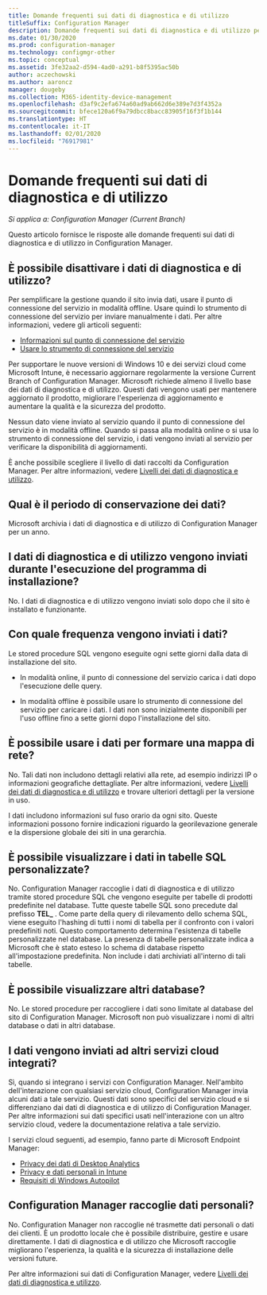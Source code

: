 ```yaml
---
title: Domande frequenti sui dati di diagnostica e di utilizzo
titleSuffix: Configuration Manager
description: Domande frequenti sui dati di diagnostica e di utilizzo per Configuration Manager
ms.date: 01/30/2020
ms.prod: configuration-manager
ms.technology: configmgr-other
ms.topic: conceptual
ms.assetid: 3fe32aa2-d594-4ad0-a291-b8f5395ac50b
author: aczechowski
ms.author: aaroncz
manager: dougeby
ms.collection: M365-identity-device-management
ms.openlocfilehash: d3af9c2efa674a60ad9ab662d6e389e7d3f4352a
ms.sourcegitcommit: bfece120a6f9a79dbcc8bacc83905f16f3f1b144
ms.translationtype: HT
ms.contentlocale: it-IT
ms.lasthandoff: 02/01/2020
ms.locfileid: "76917981"
---
```

# <a name="frequently-asked-questions-about-diagnostics-and-usage-data"></a>Domande frequenti sui dati di diagnostica e di utilizzo

*Si applica a: Configuration Manager (Current Branch)*

Questo articolo fornisce le risposte alle domande frequenti sui dati di diagnostica e di utilizzo in Configuration Manager.

## <a name="bkmk_off"></a> È possibile disattivare i dati di diagnostica e di utilizzo?

Per semplificare la gestione quando il sito invia dati, usare il punto di connessione del servizio in modalità offline. Usare quindi lo strumento di connessione del servizio per inviare manualmente i dati. Per altre informazioni, vedere gli articoli seguenti:

- [Informazioni sul punto di connessione del servizio](/configmgr/core/servers/deploy/configure/about-the-service-connection-point)
- [Usare lo strumento di connessione del servizio](/configmgr/core/servers/manage/use-the-service-connection-tool)

Per supportare le nuove versioni di Windows 10 e dei servizi cloud come Microsoft Intune, è necessario aggiornare regolarmente la versione Current Branch of Configuration Manager. Microsoft richiede almeno il livello base dei dati di diagnostica e di utilizzo. Questi dati vengono usati per mantenere aggiornato il prodotto, migliorare l'esperienza di aggiornamento e aumentare la qualità e la sicurezza del prodotto.

Nessun dato viene inviato al servizio quando il punto di connessione del servizio è in modalità offline. Quando si passa alla modalità online o si usa lo strumento di connessione del servizio, i dati vengono inviati al servizio per verificare la disponibilità di aggiornamenti.

È anche possibile scegliere il livello di dati raccolti da Configuration Manager. Per altre informazioni, vedere [Livelli dei dati di diagnostica e utilizzo](/configmgr/core/plan-design/diagnostics/levels-overview).

## <a name="bkmk_retention"></a> Qual è il periodo di conservazione dei dati?

Microsoft archivia i dati di diagnostica e di utilizzo di Configuration Manager per un anno.

## <a name="bkmk_update"></a> I dati di diagnostica e di utilizzo vengono inviati durante l'esecuzione del programma di installazione?

No. I dati di diagnostica e di utilizzo vengono inviati solo dopo che il sito è installato e funzionante.

## <a name="bkmk_frequency"></a> Con quale frequenza vengono inviati i dati?

Le stored procedure SQL vengono eseguite ogni sette giorni dalla data di installazione del sito.

- In modalità online, il punto di connessione del servizio carica i dati dopo l'esecuzione delle query.

- In modalità offline è possibile usare lo strumento di connessione del servizio per caricare i dati. I dati non sono inizialmente disponibili per l'uso offline fino a sette giorni dopo l'installazione del sito.  

## <a name="bkmk_network"></a> È possibile usare i dati per formare una mappa di rete?

No. Tali dati non includono dettagli relativi alla rete, ad esempio indirizzi IP o informazioni geografiche dettagliate. Per altre informazioni, vedere [Livelli dei dati di diagnostica e di utilizzo](/configmgr/core/plan-design/diagnostics/levels-overview#bkmk_versions) e trovare ulteriori dettagli per la versione in uso.

I dati includono informazioni sul fuso orario da ogni sito. Queste informazioni possono fornire indicazioni riguardo la georilevazione generale e la dispersione globale dei siti in una gerarchia.

## <a name="bkmk_tables"></a> È possibile visualizzare i dati in tabelle SQL personalizzate?

No. Configuration Manager raccoglie i dati di diagnostica e di utilizzo tramite stored procedure SQL che vengono eseguite per tabelle di prodotti predefinite nel database. Tutte queste tabelle SQL sono precedute dal prefisso **TEL_** . Come parte della query di rilevamento dello schema SQL, viene eseguito l'hashing di tutti i nomi di tabella per il confronto con i valori predefiniti noti. Questo comportamento determina l'esistenza di tabelle personalizzate nel database. La presenza di tabelle personalizzate indica a Microsoft che è stato esteso lo schema di database rispetto all'impostazione predefinita. Non include i dati archiviati all'interno di tali tabelle.

## <a name="bkmk_databases"></a> È possibile visualizzare altri database?

No. Le stored procedure per raccogliere i dati sono limitate al database del sito di Configuration Manager. Microsoft non può visualizzare i nomi di altri database o dati in altri database.

## <a name="bkmk_cloud"></a> I dati vengono inviati ad altri servizi cloud integrati?

Sì, quando si integrano i servizi con Configuration Manager. Nell'ambito dell'interazione con qualsiasi servizio cloud, Configuration Manager invia alcuni dati a tale servizio. Questi dati sono specifici del servizio cloud e si differenziano dai dati di diagnostica e di utilizzo di Configuration Manager. Per altre informazioni sui dati specifici usati nell'interazione con un altro servizio cloud, vedere la documentazione relativa a tale servizio.

I servizi cloud seguenti, ad esempio, fanno parte di Microsoft Endpoint Manager:

- [Privacy dei dati di Desktop Analytics](/configmgr/desktop-analytics/privacy)
- [Privacy e dati personali in Intune](https://docs.microsoft.com/intune/protect/privacy-personal-data)
- [Requisiti di Windows Autopilot](https://docs.microsoft.com/windows/deployment/windows-autopilot/windows-autopilot-requirements)

## <a name="bkmk_personal"></a> Configuration Manager raccoglie dati personali?

No. Configuration Manager non raccoglie né trasmette dati personali o dati dei clienti. È un prodotto locale che è possibile distribuire, gestire e usare direttamente. I dati di diagnostica e di utilizzo che Microsoft raccoglie migliorano l'esperienza, la qualità e la sicurezza di installazione delle versioni future.

Per altre informazioni sui dati di Configuration Manager, vedere [Livelli dei dati di diagnostica e utilizzo](/configmgr/core/plan-design/diagnostics/levels-overview).
